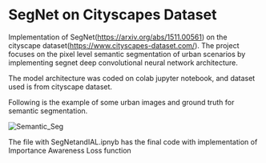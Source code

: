 # SegNet on Cityscapes Dataset

Implementation of SegNet(https://arxiv.org/abs/1511.00561) on the cityscape dataset(https://www.cityscapes-dataset.com/).
The project focuses on the pixel level semantic segmentation of urban scenarios by implementing segnet deep convolutional neural
network architecture.

The model architecture was coded on colab jupyter notebook, and dataset used is from cityscape dataset.

Following is the example of some urban images and ground truth for semantic segmentation.

![Semantic_Seg](https://user-images.githubusercontent.com/94856117/142897305-b200781e-6449-46e9-9541-29386f94a608.PNG)

The file with SegNetandIAL.ipnyb has the final code with implementation of Importance Awareness Loss function
